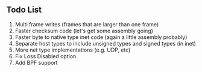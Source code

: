 Todo List
---------
1. Multi frame writes (frames that are larger than one frame)
2. Faster checksum code (let's get some assembly going)
3. Faster byte to native type inet code (again a little assembly probably)
3. Separate host types to include unsigned types and signed types (in inet)
4. More net type implementations (e.g. UDP, etc)
5. Fix Loss Disabled option
5. Add BPF support